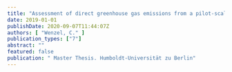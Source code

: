 ```yaml
---
title: "Assessment of direct greenhouse gas emissions from a pilot-scale aerobic granular sludge reactor treating domestic wastewater"
date: 2019-01-01
publishDate: 2020-09-07T11:44:07Z
authors: [ "Wenzel, C." ]
publication_types: ["7"]
abstract: ""
featured: false
publication: " Master Thesis. Humboldt-Universität zu Berlin"
---
```


